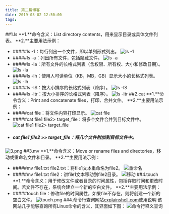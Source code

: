 ```yaml
---
title: 第二篇博客
date: 2019-03-02 12:50:00
tags:
---
```

##1.ls
**1.**命令含义：List directory contents，用来显示目录或具体文件列表。
**2.**主要用法示例：
* #####ls -1：每行列出一个文件，即以单列形式列出。
![ls -1](https://upload-images.jianshu.io/upload_images/2124235-50c169842c9d102d.png?imageMogr2/auto-orient/strip%7CimageView2/2/w/1240)
* #####ls -a：列出所有文件，包括隐藏文件。
![ls -a](https://upload-images.jianshu.io/upload_images/2124235-72ea8b0413561cef.png?imageMogr2/auto-orient/strip%7CimageView2/2/w/1240)
* #####ls -la：所有文件的长格式列表（含权限、所有权、大小和修改日期）。
![ls -la](https://upload-images.jianshu.io/upload_images/2124235-b6ce0960aad21392.png?imageMogr2/auto-orient/strip%7CimageView2/2/w/1240)
* #####ls -lh：使用人可读单位（KB，MB，GB）显示大小的长格式列表。
![ls -lh](https://upload-images.jianshu.io/upload_images/2124235-3bb84db6268d21a2.png?imageMogr2/auto-orient/strip%7CimageView2/2/w/1240)
* #####ls -lS：按大小排序的长格式列表（降序）。
![ls -lS](https://upload-images.jianshu.io/upload_images/2124235-5205e16be253a0da.png?imageMogr2/auto-orient/strip%7CimageView2/2/w/1240)
* #####ls -ltr：按大小排序的长格式列表（降序）。
![ls -ltr](https://upload-images.jianshu.io/upload_images/2124235-509f7bbb0e4a5ae5.png?imageMogr2/auto-orient/strip%7CimageView2/2/w/1240)
##2.cat
**1.**命令含义：Print and concatenate files，打印、合并文件。
**2.**主要用法示例：
* #####cat file：将文件内容打印显示。
![cat file](https://upload-images.jianshu.io/upload_images/2124235-2d25ef4785108cca.png?imageMogr2/auto-orient/strip%7CimageView2/2/w/1240)
* #####cat file1 file2> target_file：将多个文件合并到目标文件中。
![cat file1 file2> target_file](https://upload-images.jianshu.io/upload_images/2124235-b4d27ab7600d4541.png?imageMogr2/auto-orient/strip%7CimageView2/2/w/1240)
* ##### cat file1 file2 >> target_file：将几个文件附加到目标文件中。
![3.png](https://upload-images.jianshu.io/upload_images/2124235-adf54fe154dfcb6f.png?imageMogr2/auto-orient/strip%7CimageView2/2/w/1240)
##3.mv
**1.**命令含义：Move or rename files and directories，移动或重命名文件和目录。
**2.**主要用法示例：
* #####mv file1.txt file2.txt：将file1文本重命名为file2。
![重命名](https://upload-images.jianshu.io/upload_images/2124235-e7b6d29e97b29bac.png?imageMogr2/auto-orient/strip%7CimageView2/2/w/1240)
* #####mv file1.txt file2：讲file1文本移动到file2目录。
![移动](https://upload-images.jianshu.io/upload_images/2124235-673cdb3c2f288f9c.png?imageMogr2/auto-orient/strip%7CimageView2/2/w/1240)
##4.touch
**1.**命令含义：用于修改文件或者目录的时间属性，包括存取时间和更改时间。若文件不存在，系统会建立一个新的空白文件。
**2.**主要用法示例：
* #####touch file：修改file的时间属性，如果file不存在，则将创建一个新的空白文件。
![touch.png](https://upload-images.jianshu.io/upload_images/2124235-b9ca11a05159bb0b.png?imageMogr2/auto-orient/strip%7CimageView2/2/w/1240)
##4.命令行查询网站[explainshell.com](https://explainshell.com/explain?cmd=ls+-lrt)使用说明
该网站几乎能够查询所有Linux命令的含义，其界面如下图：
![命令行释义查询](https://upload-images.jianshu.io/upload_images/2124235-375b88e142e77db8.png?imageMogr2/auto-orient/strip%7CimageView2/2/w/1240)



